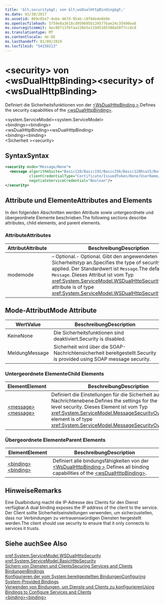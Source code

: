 ```yaml
---
title: '&lt;security&gt; von &lt;wsDualHttpBinding&gt;'
ms.date: 03/30/2017
ms.assetid: 869c05e7-4ebe-467d-95ab-c8f8de4e6b9e
ms.openlocfilehash: 5759e8a3618cd959605b139577bae24c35490ea8
ms.sourcegitcommit: 4ac80713f6faa220e5a119d5165308a58f7ccdc8
ms.translationtype: MT
ms.contentlocale: de-DE
ms.lasthandoff: 01/09/2019
ms.locfileid: "54150213"
---
```

# <a name="ltsecuritygt-of-ltwsdualhttpbindinggt"></a><span data-ttu-id="594c7-102">&lt;security&gt; von &lt;wsDualHttpBinding&gt;</span><span class="sxs-lookup"><span data-stu-id="594c7-102">&lt;security&gt; of &lt;wsDualHttpBinding&gt;</span></span>
<span data-ttu-id="594c7-103">Definiert die Sicherheitsfunktionen von der [ \<WsDualHttpBinding >](../../../../../docs/framework/configure-apps/file-schema/wcf/wsdualhttpbinding.md).</span><span class="sxs-lookup"><span data-stu-id="594c7-103">Defines the security capabilities of the [\<wsDualHttpBinding>](../../../../../docs/framework/configure-apps/file-schema/wcf/wsdualhttpbinding.md).</span></span>  
  
 <span data-ttu-id="594c7-104">\<system.ServiceModel></span><span class="sxs-lookup"><span data-stu-id="594c7-104">\<system.ServiceModel></span></span>  
<span data-ttu-id="594c7-105">\<bindings></span><span class="sxs-lookup"><span data-stu-id="594c7-105">\<bindings></span></span>  
<span data-ttu-id="594c7-106">\<wsDualHttpBinding></span><span class="sxs-lookup"><span data-stu-id="594c7-106">\<wsDualHttpBinding></span></span>  
<span data-ttu-id="594c7-107">\<binding></span><span class="sxs-lookup"><span data-stu-id="594c7-107">\<binding></span></span>  
<span data-ttu-id="594c7-108">\<Sicherheit ></span><span class="sxs-lookup"><span data-stu-id="594c7-108">\<security></span></span>  
  
## <a name="syntax"></a><span data-ttu-id="594c7-109">Syntax</span><span class="sxs-lookup"><span data-stu-id="594c7-109">Syntax</span></span>  
  
```xml  
<security mode="Message/None">
  <message algorithmSuite="Basic128/Basic192/Basic256/Basic128Rsa15/Basic256Rsa15/TripleDes/TripleDesRsa15/Basic128Sha256/Basic192Sha256/TripleDesSha256/Basic128Sha256Rsa15/Basic192Sha256Rsa15/Basic256Sha256Rsa15/TripleDesSha256Rsa15"
           clientCredentialType="Certificate/IssuedToken/None/UserName/Windows"
           negotiateServiceCredential="Boolean"/>
</security>
```  
  
## <a name="attributes-and-elements"></a><span data-ttu-id="594c7-110">Attribute und Elemente</span><span class="sxs-lookup"><span data-stu-id="594c7-110">Attributes and Elements</span></span>  
 <span data-ttu-id="594c7-111">In den folgenden Abschnitten werden Attribute sowie untergeordnete und übergeordnete Elemente beschrieben.</span><span class="sxs-lookup"><span data-stu-id="594c7-111">The following sections describe attributes, child elements, and parent elements.</span></span>  
  
### <a name="attributes"></a><span data-ttu-id="594c7-112">Attribute</span><span class="sxs-lookup"><span data-stu-id="594c7-112">Attributes</span></span>  
  
|<span data-ttu-id="594c7-113">Attribut</span><span class="sxs-lookup"><span data-stu-id="594c7-113">Attribute</span></span>|<span data-ttu-id="594c7-114">Beschreibung</span><span class="sxs-lookup"><span data-stu-id="594c7-114">Description</span></span>|  
|---------------|-----------------|  
|<span data-ttu-id="594c7-115">mode</span><span class="sxs-lookup"><span data-stu-id="594c7-115">mode</span></span>|<span data-ttu-id="594c7-116">– Optional.</span><span class="sxs-lookup"><span data-stu-id="594c7-116">-   Optional.</span></span> <span data-ttu-id="594c7-117">Gibt den angewendeten Sicherheitstyp an.</span><span class="sxs-lookup"><span data-stu-id="594c7-117">Specifies the type of security that is applied.</span></span> <span data-ttu-id="594c7-118">Der Standardwert ist `Message`.</span><span class="sxs-lookup"><span data-stu-id="594c7-118">The default value is `Message`.</span></span> <span data-ttu-id="594c7-119">Dieses Attribut ist vom Typ <xref:System.ServiceModel.WSDualHttpSecurityMode>.</span><span class="sxs-lookup"><span data-stu-id="594c7-119">This attribute is of type <xref:System.ServiceModel.WSDualHttpSecurityMode>.</span></span>|  
  
## <a name="mode-attribute"></a><span data-ttu-id="594c7-120">Mode-Attribut</span><span class="sxs-lookup"><span data-stu-id="594c7-120">Mode Attribute</span></span>  
  
|<span data-ttu-id="594c7-121">Wert</span><span class="sxs-lookup"><span data-stu-id="594c7-121">Value</span></span>|<span data-ttu-id="594c7-122">Beschreibung</span><span class="sxs-lookup"><span data-stu-id="594c7-122">Description</span></span>|  
|-----------|-----------------|  
|<span data-ttu-id="594c7-123">Keine</span><span class="sxs-lookup"><span data-stu-id="594c7-123">None</span></span>|<span data-ttu-id="594c7-124">Die Sicherheitsfunktionen sind deaktiviert.</span><span class="sxs-lookup"><span data-stu-id="594c7-124">Security is disabled.</span></span>|  
|<span data-ttu-id="594c7-125">Meldung</span><span class="sxs-lookup"><span data-stu-id="594c7-125">Message</span></span>|<span data-ttu-id="594c7-126">Sicherheit wird über die SOAP-Nachrichtensicherheit bereitgestellt.</span><span class="sxs-lookup"><span data-stu-id="594c7-126">Security is provided using SOAP message security.</span></span>|  
  
### <a name="child-elements"></a><span data-ttu-id="594c7-127">Untergeordnete Elemente</span><span class="sxs-lookup"><span data-stu-id="594c7-127">Child Elements</span></span>  
  
|<span data-ttu-id="594c7-128">Element</span><span class="sxs-lookup"><span data-stu-id="594c7-128">Element</span></span>|<span data-ttu-id="594c7-129">Beschreibung</span><span class="sxs-lookup"><span data-stu-id="594c7-129">Description</span></span>|  
|-------------|-----------------|  
|[<span data-ttu-id="594c7-130">\<message></span><span class="sxs-lookup"><span data-stu-id="594c7-130">\<message></span></span>](../../../../../docs/framework/configure-apps/file-schema/wcf/message-of-wsdualhttpbinding.md)|<span data-ttu-id="594c7-131">Definiert die Einstellungen für die Sicherheit auf Nachrichtenebene.</span><span class="sxs-lookup"><span data-stu-id="594c7-131">Defines the settings for the message-level security.</span></span> <span data-ttu-id="594c7-132">Dieses Element ist vom Typ <xref:System.ServiceModel.MessageSecurityOverHttp>.</span><span class="sxs-lookup"><span data-stu-id="594c7-132">This element is of type <xref:System.ServiceModel.MessageSecurityOverHttp>.</span></span>|  
  
### <a name="parent-elements"></a><span data-ttu-id="594c7-133">Übergeordnete Elemente</span><span class="sxs-lookup"><span data-stu-id="594c7-133">Parent Elements</span></span>  
  
|<span data-ttu-id="594c7-134">Element</span><span class="sxs-lookup"><span data-stu-id="594c7-134">Element</span></span>|<span data-ttu-id="594c7-135">Beschreibung</span><span class="sxs-lookup"><span data-stu-id="594c7-135">Description</span></span>|  
|-------------|-----------------|  
|[<span data-ttu-id="594c7-136">\<binding></span><span class="sxs-lookup"><span data-stu-id="594c7-136">\<binding></span></span>](../../../../../docs/framework/misc/binding.md)|<span data-ttu-id="594c7-137">Definiert alle bindungsfähigkeiten von der [ \<WsDualHttpBinding >](../../../../../docs/framework/configure-apps/file-schema/wcf/wsdualhttpbinding.md).</span><span class="sxs-lookup"><span data-stu-id="594c7-137">Defines all binding capabilities of the [\<wsDualHttpBinding>](../../../../../docs/framework/configure-apps/file-schema/wcf/wsdualhttpbinding.md).</span></span>|  
  
## <a name="remarks"></a><span data-ttu-id="594c7-138">Hinweise</span><span class="sxs-lookup"><span data-stu-id="594c7-138">Remarks</span></span>  
 <span data-ttu-id="594c7-139">Eine Dualbindung macht die IP-Adresse des Clients für den Dienst verfügbar.</span><span class="sxs-lookup"><span data-stu-id="594c7-139">A dual binding exposes the IP address of the client to the service.</span></span> <span data-ttu-id="594c7-140">Der Client sollte Sicherheitseinstellungen verwenden, um sicherzustellen, dass nur Verbindungen zu vertrauenswürdigen Diensten hergestellt werden.</span><span class="sxs-lookup"><span data-stu-id="594c7-140">The client should use security to ensure that it only connects to services it trusts.</span></span>  
  
## <a name="see-also"></a><span data-ttu-id="594c7-141">Siehe auch</span><span class="sxs-lookup"><span data-stu-id="594c7-141">See Also</span></span>  
 <xref:System.ServiceModel.WSDualHttpSecurity>  
 <xref:System.ServiceModel.BasicHttpSecurity>  
 [<span data-ttu-id="594c7-142">Sichern von Diensten und Clients</span><span class="sxs-lookup"><span data-stu-id="594c7-142">Securing Services and Clients</span></span>](../../../../../docs/framework/wcf/feature-details/securing-services-and-clients.md)  
 [<span data-ttu-id="594c7-143">Bindungen</span><span class="sxs-lookup"><span data-stu-id="594c7-143">Bindings</span></span>](../../../../../docs/framework/wcf/bindings.md)  
 [<span data-ttu-id="594c7-144">Konfigurieren der vom System bereitgestellten Bindungen</span><span class="sxs-lookup"><span data-stu-id="594c7-144">Configuring System-Provided Bindings</span></span>](../../../../../docs/framework/wcf/feature-details/configuring-system-provided-bindings.md)  
 [<span data-ttu-id="594c7-145">Verwenden von Bindungen, um Dienste und Clients zu konfigurieren</span><span class="sxs-lookup"><span data-stu-id="594c7-145">Using Bindings to Configure Services and Clients</span></span>](../../../../../docs/framework/wcf/using-bindings-to-configure-services-and-clients.md)  
 [<span data-ttu-id="594c7-146">\<binding></span><span class="sxs-lookup"><span data-stu-id="594c7-146">\<binding></span></span>](../../../../../docs/framework/misc/binding.md)
